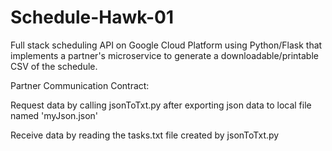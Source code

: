 # Schedule-Hawk-01
Full stack scheduling API on Google Cloud Platform using Python/Flask that implements a partner's microservice to generate a downloadable/printable 
CSV of the schedule.

Partner Communication Contract:

Request data by calling jsonToTxt.py after exporting json data to local file named 'myJson.json'

Receive data by reading the tasks.txt file created by jsonToTxt.py


